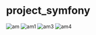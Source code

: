 # project_symfony
![am](https://user-images.githubusercontent.com/63014776/109204337-80413b80-77a5-11eb-9bc2-8adf9b111320.PNG)
![am1](https://user-images.githubusercontent.com/63014776/109204369-8b946700-77a5-11eb-9f90-b662238aeb51.PNG)
![am3](https://user-images.githubusercontent.com/63014776/109204385-8f27ee00-77a5-11eb-860f-e39a6c6eea4a.PNG)
![am4](https://user-images.githubusercontent.com/63014776/109204394-90f1b180-77a5-11eb-8596-cf1309f0c874.PNG)
